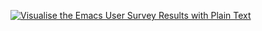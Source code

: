 [![Visualise the Emacs User Survey Results with Plain Text](https://lucidmanager.org/images/emacs/emacs-survey-results.jpg "Visualise the Emacs User Survey Results with Plain Text")](https://lucidmanager.org/productivity/emacs-user-survey-results/)

